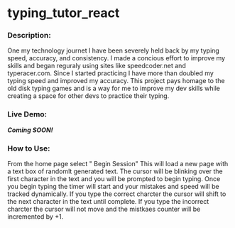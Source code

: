 # typing_tutor_react

### Description:
One my technology journet I have been severely held back by my typing speed, accuracy, and consistency. I made a concious effort to improve my skills and began reguraly using sites like speedcoder.net and typeracer.com. Since I started practicing I have more than doubled my typing speed and improved my accuracy. This project pays homage to the old disk typing games and is a way for me to improve my dev skills while creating a space for other devs to practice their typing.

### Live Demo:
_**Coming SOON!**_

### How to Use:
From the home page select " Begin Session"
This will load a new page with a text box of randomlt generated text.
The cursor will be blinking over the first character in the text and you will be prompted to begin typing.
Once you begin typing the timer will start and your mistakes and speed will be tracked dynamically.
If you type the correct charcter the cursor will shift to the next character in the text until complete.
If you type the incorrect charcter the cursor will not move and the mistkaes counter will be incremented by +1.

